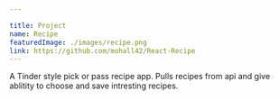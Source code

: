 ```yaml
---

title: Project
name: Recipe
featuredImage: ./images/recipe.png
link: https://github.com/mohall42/React-Recipe
---
```


A Tinder style pick or pass recipe app. Pulls recipes from api and give ablitity to choose and save intresting recipes.
